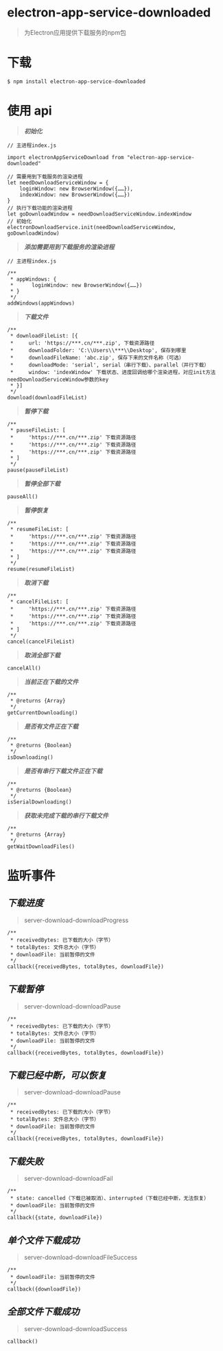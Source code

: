 # electron-app-service-downloaded    

> 为Electron应用提供下载服务的npm包    


# 下载    

```
$ npm install electron-app-service-downloaded
```


# 使用 api

> ***初始化***

```
// 主进程index.js

import electronAppServiceDownload from "electron-app-service-downloaded"

// 需要用到下载服务的渲染进程
let needDownloadServiceWindow = {
    loginWindow: new BrowserWindow({……}),
    indexWindow: new BrowserWindow({……})
}
// 执行下载功能的渲染进程
let goDownloadWindow = needDownloadServiceWindow.indexWindow
// 初始化
electronDownloadService.init(needDownloadServiceWindow, goDownloadWindow)
```

> ***添加需要用到下载服务的渲染进程***

```
// 主进程index.js

/**
 * appWindows: {
 *      loginWindow: new BrowserWindow({……})
 * }
 */
addWindows(appWindows)
```

> ***下载文件***

```
/**
 * downloadFileList: [{
 *     url: 'https://***.cn/***.zip', 下载资源路径
 *     downloadFolder: 'C:\\Users\\***\\Desktop', 保存到哪里
 *     downloadFileName: 'abc.zip', 保存下来的文件名称（可选）
 *     downloadMode: 'serial', serial（串行下载）、parallel（并行下载）
 *     window: 'indexWindow' 下载状态、进度回调给哪个渲染进程，对应init方法needDownloadServiceWindow参数的key
 * }]
 */
download(downloadFileList)
```

> ***暂停下载***

```
/**
 * pauseFileList: [
 *     'https://***.cn/***.zip' 下载资源路径
 *     'https://***.cn/***.zip' 下载资源路径
 *     'https://***.cn/***.zip' 下载资源路径
 * ]
 */
pause(pauseFileList)
```

> ***暂停全部下载***

```
pauseAll()
```

> ***暂停恢复***

```
/**
 * resumeFileList: [
 *     'https://***.cn/***.zip' 下载资源路径
 *     'https://***.cn/***.zip' 下载资源路径
 *     'https://***.cn/***.zip' 下载资源路径
 * ]
 */
resume(resumeFileList)
```

> ***取消下载***

```
/**
 * cancelFileList: [
 *     'https://***.cn/***.zip' 下载资源路径
 *     'https://***.cn/***.zip' 下载资源路径
 *     'https://***.cn/***.zip' 下载资源路径
 * ]
 */
cancel(cancelFileList)
```

> ***取消全部下载***

```
cancelAll()
```

> ***当前正在下载的文件***

```
/**
 * @returns {Array} 
 */
getCurrentDownloading()
```

> ***是否有文件正在下载***

```
/**
 * @returns {Boolean} 
 */
isDownloading()
```

> ***是否有串行下载文件正在下载***

```
/**
 * @returns {Boolean} 
 */
isSerialDownloading()
```

> ***获取未完成下载的串行下载文件***

```
/**
 * @returns {Array} 
 */
getWaitDownloadFiles()
```

# 监听事件

## ***下载进度***

> server-download-downloadProgress

```
/**
 * receivedBytes: 已下载的大小（字节）
 * totalBytes: 文件总大小（字节）
 * downloadFile: 当前暂停的文件
 */
callback({receivedBytes, totalBytes, downloadFile})
```

## ***下载暂停***

> server-download-downloadPause

```
/**
 * receivedBytes: 已下载的大小（字节）
 * totalBytes: 文件总大小（字节）
 * downloadFile: 当前暂停的文件
 */
callback({receivedBytes, totalBytes, downloadFile})
```

## ***下载已经中断，可以恢复***

> server-download-downloadPause

```
/**
 * receivedBytes: 已下载的大小（字节）
 * totalBytes: 文件总大小（字节）
 * downloadFile: 当前暂停的文件
 */
callback({receivedBytes, totalBytes, downloadFile})
```

## ***下载失败***

> server-download-downloadFail

```
/**
 * state: cancelled（下载已被取消）、interrupted（下载已经中断，无法恢复）
 * downloadFile: 当前暂停的文件
 */
callback({state, downloadFile})
```

## ***单个文件下载成功***

> server-download-downloadFileSuccess

```
/**
 * downloadFile: 当前暂停的文件
 */
callback({downloadFile})
```

## ***全部文件下载成功***

> server-download-downloadSuccess

```
callback()
```
